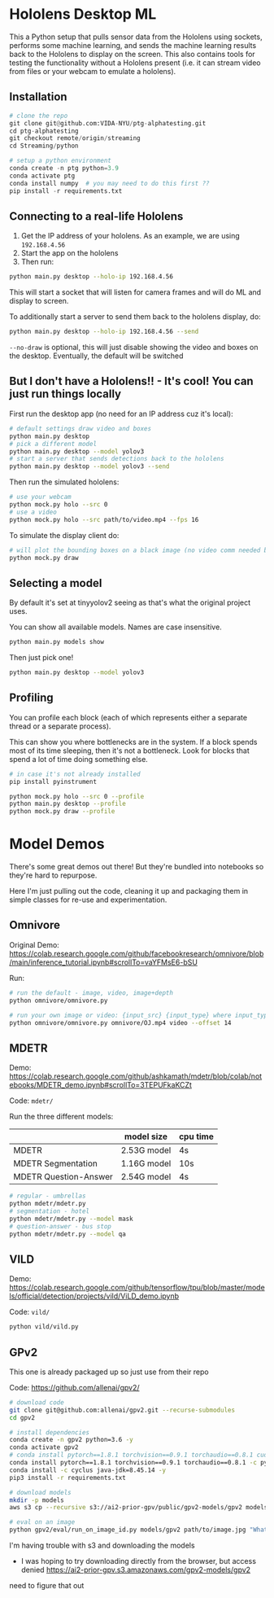 # Hololens Desktop ML

This a Python setup that pulls sensor data from the Hololens using sockets, performs some machine learning,
and sends the machine learning results back to the Hololens to display on the screen. This also contains
tools for testing the functionality without a Hololens present (i.e. it can stream video from files or 
your webcam to emulate a hololens).

## Installation

```python
# clone the repo
git clone git@github.com:VIDA-NYU/ptg-alphatesting.git
cd ptg-alphatesting
git checkout remote/origin/streaming
cd Streaming/python

# setup a python environment
conda create -n ptg python=3.9
conda activate ptg
conda install numpy  # you may need to do this first ??
pip install -r requirements.txt

```

## Connecting to a real-life Hololens

1. Get the IP address of your hololens. As an example, we are using `192.168.4.56`
2. Start the app on the hololens
3. Then run:

```bash
python main.py desktop --holo-ip 192.168.4.56
```

This will start a socket that will listen for camera frames and will do ML and display to screen.

To additionally start a server to send them back to the hololens display, do:

```bash
python main.py desktop --holo-ip 192.168.4.56 --send
```

`--no-draw` is optional, this will just disable showing the video and boxes on the desktop. Eventually, the default will be switched 

## But I don't have a Hololens!! - It's cool! You can just run things locally

First run the desktop app (no need for an IP address cuz it's local):

```bash
# default settings draw video and boxes
python main.py desktop
# pick a different model
python main.py desktop --model yolov3
# start a server that sends detections back to the hololens
python main.py desktop --model yolov3 --send
```

Then run the simulated hololens:

```bash
# use your webcam
python mock.py holo --src 0
# use a video
python mock.py holo --src path/to/video.mp4 --fps 16
```

To simulate the display client do:

```bash
# will plot the bounding boxes on a black image (no video comm needed between the two hololens apps)
python mock.py draw
```


## Selecting a model

By default it's set at tinyyolov2 seeing as that's what the original project uses.

You can show all available models. Names are case insensitive.

```bash
python main.py models show
```

Then just pick one!

```bash
python main.py desktop --model yolov3
```

## Profiling

You can profile each block (each of which represents either a separate thread or a separate process).

This can show you where bottlenecks are in the system. If a block spends most of its time sleeping, then it's not 
a bottleneck. Look for blocks that spend a lot of time doing something else.

```bash
# in case it's not already installed
pip install pyinstrument
```

```bash
python mock.py holo --src 0 --profile
python main.py desktop --profile
python mock.py draw --profile
```

# Model Demos
There's some great demos out there! But they're bundled into notebooks so they're hard to repurpose.

Here I'm just pulling out the code, cleaning it up and packaging them in simple classes for re-use and experimentation.

## Omnivore

Original Demo: https://colab.research.google.com/github/facebookresearch/omnivore/blob/main/inference_tutorial.ipynb#scrollTo=vaYFMsE6-bSU

Run:

```bash
# run the default - image, video, image+depth
python omnivore/omnivore.py

# run your own image or video: {input_src} {input_type} where input_type = {image,video,depth}
python omnivore/omnivore.py omnivore/OJ.mp4 video --offset 14
```

## MDETR

Demo: https://colab.research.google.com/github/ashkamath/mdetr/blob/colab/notebooks/MDETR_demo.ipynb#scrollTo=3TEPUFkaKCZt

Code: `mdetr/`

Run the three different models:

|                          |  model size |  cpu time   |
|--------------------------|-------------|-------------|
| MDETR                    | 2.53G model | 4s          |
| MDETR Segmentation       | 1.16G model | 10s         |
| MDETR Question-Answer    | 2.54G model | 4s          |

```bash
# regular - umbrellas
python mdetr/mdetr.py
# segmentation - hotel
python mdetr/mdetr.py --model mask
# question-answer - bus stop
python mdetr/mdetr.py --model qa
```

## VILD

Demo: https://colab.research.google.com/github/tensorflow/tpu/blob/master/models/official/detection/projects/vild/ViLD_demo.ipynb

Code: `vild/`

```bash
python vild/vild.py
```

## GPv2
This one is already packaged up so just use from their repo


Code: https://github.com/allenai/gpv2/

```bash
# download code
git clone git@github.com:allenai/gpv2.git --recurse-submodules
cd gpv2

# install dependencies
conda create -n gpv2 python=3.6 -y
conda activate gpv2
# conda install pytorch==1.8.1 torchvision==0.9.1 torchaudio==0.8.1 cudatoolkit=11.2 -c pytorch -c conda-forge
conda install pytorch==1.8.1 torchvision==0.9.1 torchaudio==0.8.1 -c pytorch -c conda-forge  # or instead for cpu
conda install -c cyclus java-jdk=8.45.14 -y  
pip3 install -r requirements.txt

# download models
mkdir -p models
aws s3 cp --recursive s3://ai2-prior-gpv/public/gpv2-models/gpv2 models/gpv2

# eval on an image
python gpv2/eval/run_on_image_id.py models/gpv2 path/to/image.jpg "What is this?"
```

I'm having trouble with s3 and downloading the models
 - I was hoping to try downloading directly from the browser, but access denied https://ai2-prior-gpv.s3.amazonaws.com/gpv2-models/gpv2

need to figure that out
